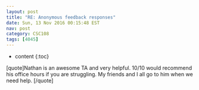 ```yaml
---
layout: post
title: "RE: Anonymous feedback responses"
date: Sun, 13 Nov 2016 00:15:48 EST
nav: post
category: CSC108
tags: [4045]
---
```


* content
{:toc}

[quote]Nathan is an awesome TA and very helpful. 10/10 would recommend his office hours if you are struggling. My friends and I all go to him when we need help. [/quote]
<!-- more -->
<p></p>
